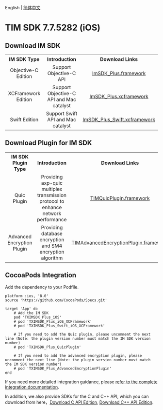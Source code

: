 English | [简体中文](./README_ZH.md)

# TIM SDK 7.7.5282 (iOS)

## Download IM SDK

<table >
  <tr>
    <th width="240px" style="text-align:center">IM SDK Type</th>
    <th width="440px" style="text-align:center">Introduction</th>
    <th width="320px" style="text-align:center">Download Links</th>
  </tr>

  <tr >
     <td style="text-align:center">Objective-C Edition</td>
     <td style="text-align:center">Support Objective-C API</td>
     <td style="text-align:center"><a href="https://im.sdk.qcloud.com/download/plus/7.7.5282/ImSDK_Plus_7.7.5282.framework.zip">ImSDK_Plus.framework</a></td>
  </tr>
    
  <tr >
     <td style="text-align:center">XCFramework Edition</td>
     <td style="text-align:center">Support Objective-C API and Mac catalyst</td>
     <td style="text-align:center"><a href="https://im.sdk.qcloud.com/download/plus/7.7.5282/ImSDK_Plus_7.7.5282.xcframework.zip">ImSDK_Plus.xcframework</a></td>
  </tr>
	
  <tr >
     <td style="text-align:center">Swift Edition</td>
     <td style="text-align:center">Support Swift API and Mac catalyst</td>
     <td style="text-align:center"><a href="https://im.sdk.qcloud.com/download/plus/7.7.5282/ImSDK_Plus_Swift_7.7.5282.xcframework.zip">ImSDK_Plus_Swift.xcframework</a></td>
  </tr>
</table>

## Download Plugin for IM SDK

<table >
  <tr>
    <th width="260px" style="text-align:center">IM SDK Plugin Type</th>
    <th width="500px" style="text-align:center">Introduction</th>
    <th width="240px" style="text-align:center">Download Links</th>
  </tr>

  <tr >
     <td style="text-align:center">Quic Plugin</td>
     <td style="text-align:center">Providing axp-quic multiplex transmission protocol to enhance network performance</td>
     <td style="text-align:center"><a href="https://im.sdk.qcloud.com/download/plus/7.7.5282/TIMQuicPlugin_7.7.5282.framework.zip">TIMQuicPlugin.framework</a></td>
  </tr>
    
  <tr >
     <td style="text-align:center">Advanced Encryption Plugin</td>
     <td style="text-align:center">Providing database encryption and SM4 encryption algorithm</td>
     <td style="text-align:center"><a href="https://im.sdk.qcloud.com/download/plus/7.7.5282/TIMAdvancedEncryptionPlugin_7.7.5282.framework.zip">TIMAdvancedEncryptionPlugin.framework</a></td>
  </tr>
</table>

## CocoaPods Integration
Add the dependency to your Podfile.

```
platform :ios, '8.0'
source 'https://github.com/CocoaPods/Specs.git'

target 'App' do
    # Add the IM SDK
    pod 'TXIMSDK_Plus_iOS'
    # pod 'TXIMSDK_Plus_iOS_XCFramework'
    # pod 'TXIMSDK_Plus_Swift_iOS_XCFramework'

    # If you need to add the Quic plugin, please uncomment the next line (Note: the plugin version number must match the IM SDK version number)
    # pod 'TXIMSDK_Plus_QuicPlugin'

    # If you need to add the advanced encryption plugin, please uncomment the next line (Note: the plugin version number must match the IM SDK version number)
    # pod 'TXIMSDK_Plus_AdvancedEncryptionPlugin'
end
```

If you need more detailed integration guidance, please [refer to the complete integration documentation](https://www.tencentcloud.com/document/product/1047/34307).

In addition, we also provide SDKs for the C and C++ API, which you can download from here，[Download C API Edition](https://im.sdk.qcloud.com/download/plus/7.7.5282/cross_platform/ImSDK_iOS_C_7.7.5282.framework.zip), [Download  C++ API Edition](https://im.sdk.qcloud.com/download/plus/7.7.5282/cross_platform/ImSDK_iOS_CPP_7.7.5282.framework.zip).